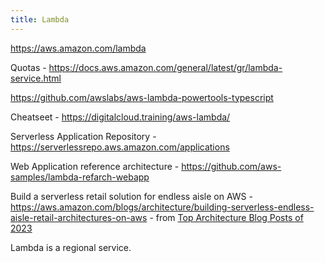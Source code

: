 ```yaml
---
title: Lambda
---
```


https://aws.amazon.com/lambda

Quotas - https://docs.aws.amazon.com/general/latest/gr/lambda-service.html

https://github.com/awslabs/aws-lambda-powertools-typescript

Cheatseet - https://digitalcloud.training/aws-lambda/

Serverless Application Repository - https://serverlessrepo.aws.amazon.com/applications

Web Application reference architecture - https://github.com/aws-samples/lambda-refarch-webapp

Build a serverless retail solution for endless aisle on AWS - https://aws.amazon.com/blogs/architecture/building-serverless-endless-aisle-retail-architectures-on-aws - from [Top Architecture Blog Posts of 2023](https://aws.amazon.com/blogs/architecture/top-architecture-blog-posts-of-2023/)

Lambda is a regional service.

